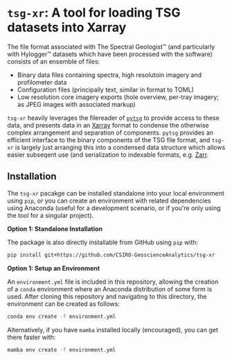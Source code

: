# `tsg-xr`: A tool for loading TSG datasets into Xarray

The file format associated with The Spectral Geologist™ (and particularly with Hylogger™ datasets which 
have been processed with the software) consists of an ensemble of files:
* Binary data files containing spectra, high resolutoin imagery and profilometer data
* Configuration files (principally text, similar in format to TOML)
* Low resolution core imagery exports (hole overview, per-tray imagery; as JPEG images with associated markup)

`tsg-xr` heavily leverages the filereader of [`pytsg`](https://github.com/FractalGeoAnalytics/pytsg) to 
provide access to these data, and presents data in an [Xarray](xarray.pydata.org) format to condense the 
otherwise complex arrangement and separation of components. `pytsg` provides an efficient interface to the 
binary components of the TSG file format, and `tsg-xr` is largely just arranging this into a condensed 
data structure which allows easier subseqent use (and serialization to indexable formats, e.g. 
[Zarr](https://zarr.readthedocs.io).


## Installation 

The `tsg-xr` pacakge can be installed standalone into your local environment using `pip`, or you can create an 
environment with related dependencies using Anaconda (useful for a development scenario, or if you're only using
the tool for a singular project).

**Option 1: Standalone Installation**

The package is also directly installable from GitHub using `pip` with:
```bash
pip install git+https://github.com/CSIRO-GeoscienceAnalytics/tsg-xr
```

**Option 1: Setup an Environment**

An `environment.yml` file is included in this repository, allowing the creation of a `conda` environment 
where an Anaconda distribution of some form is used. After cloning this repository and navigating to this 
directory, the environment can be created as follows:

```bash
conda env create -f environment.yml
```

Alternatively, if you have `mamba` installed locally (encouraged), you can get there faster with:
```bash
mamba env create -f environment.yml
```

